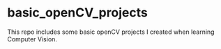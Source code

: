 # basic_openCV_projects
This repo includes some basic openCV projects I created when learning Computer Vision.
